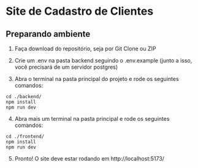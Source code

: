 # Site de Cadastro de Clientes

## Preparando ambiente

1. Faça download do repositório, seja por Git Clone ou ZIP

2. Crie um .env na pasta backend seguindo o .env.example (junto a isso, você precisará de um servidor postgres)

3. Abra o terminal na pasta principal do projeto e rode os seguintes comandos:

```shell
cd ./backend/
npm install
npm run dev
```

4. Abra mais um terminal na pasta principal e rode os seguintes comandos:

```shell
cd ./frontend/
npm install
npm run dev
```

5. Pronto! O site deve estar rodando em http://localhost:5173/
